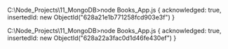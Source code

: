 C:\Node_Projects\11_MongoDB>node Books_App.js
{
  acknowledged: true,
  insertedId: new ObjectId("628a21e1b771258fcd903e3f")
}

C:\Node_Projects\11_MongoDB>node Books_App.js
{
  acknowledged: true,
  insertedId: new ObjectId("628a22a3fac0d1d46fe430ef")
}